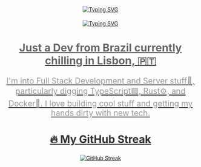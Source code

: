 <div align="center">
  <a href="https://git.io/typing-svg">
    <img src="https://readme-typing-svg.demolab.com?font=Quicksand&weight=800&size=32&pause=1000&color=F7782E&background=FFFFFF00&center=true&repeat=false&random=false&width=435&lines=Why+hello+there!;I'm just...; aScriptingOreo" alt="Typing SVG" />
  </a>
  
  <div id="bio" style="margin: 20px 0;">
    <a href="https://git.io/typing-svg">
    <img src="https://readme-typing-svg.demolab.com?font=Monospace&weight=1200&size=32&pause=1000&color=F7782E&background=FFFFFF00&center=true&repeat=true&random=false&width=435&lines=Why+hello+there!;aScriptingOreo" alt="Typing SVG" />
    <h2 style="font-size: 2em; color: #666;">Just a Dev from Brazil currently chilling in Lisbon, 🇵🇹 </h2>
    <p style="font-size: 1.5em; color: #999;">I'm into Full Stack Development and Server stuff👀, particularly digging TypeScript🟦, Rust⚙️, and Docker🐳. I love building cool stuff and getting my hands dirty with new tech.</p>
  </div>
  

  <div id="streak" style="margin: 20px 0;">
    <h2 style="font-size: 2em; color: #333;">🔥 My GitHub Streak</h2>
    <a href="https://git.io/streak-stats">
      <img src="https://streak-stats.demolab.com?user=aScriptingOreo&theme=dark&hide_border=true&date_format=%5BY.%5Dn.j&exclude_days=Sun%2CSat&background=10%2C0C0E31%2C700037A1" alt="GitHub Streak" />
    </a>
  </div>

  <!-- <div id="projects" style="margin: 20px 0;">
    <h2 style="font-size: 2em; color: #333;">🔭 Stuff I’m currently working on</h2>
    <ul style="list-style-type: none;">
      
    </ul>
  </div> -->
</div>